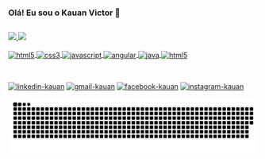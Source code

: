 ### Olá! Eu sou o Kauan Victor 🤙

##

<div>
    <a href="https://github.com/kauan-victor-souza">    
    <img height="180em" src="https://github-readme-stats.vercel.app/api?username=kauan-victor-souza&show_icons=true&theme=tokyonight&include_all_commits=true&count_private=true">
    <img height="180em" src="https://github-readme-stats.vercel.app/api/top-langs/?username=kauan-victor-souza&layout=compact&langs_count=7&theme=tokyonight">
</div>

<div style="display: inline_block"><br/>  
  <img align="center" alt="html5" src="https://icongr.am/devicon/html5-original.svg?size=80&color=currentColor" />
  <img align="center" alt="css3" src="https://icongr.am/devicon/css3-original.svg?size=80&color=currentColor"/>
  <img align="center" alt="javascript" src="https://icongr.am/devicon/javascript-original.svg?size=80&color=currentColor"/>
  <img align="center" alt="angular" src="https://icongr.am/devicon/angularjs-original.svg?size=80&color=currentColor" />
  <img align="center" alt="java" src="https://icongr.am/devicon/java-original-wordmark.svg?size=90&color=currentColor"/>
  <img align="center" alt="html5" src="https://icongr.am/devicon/mysql-original-wordmark.svg?size=80&color=currentColor" />  
</div>
    
##
<div style="display: inline_block"><br/>
    <a href="https://www.linkedin.com/in/kauan-souza-769978150"><img alt="linkedin-kauan" src="https://img.shields.io/badge/LinkedIn-0077B5?style=for-the-badge&logo=linkedin&logoColor=white" /></a>
    <a href="mailto:k1one.g.vitor@gmail.com"> <img alt="gmail-kauan" src="https://img.shields.io/badge/Gmail-D14836?style=for-the-badge&logo=gmail&logoColor=white" /></a>
    <a href="https://www.facebook.com/profile.php?id=100014852826767"> <img alt="facebook-kauan" src="https://img.shields.io/badge/Facebook-1877F2?style=for-the-badge&logo=facebook&logoColor=white" /></a>
    <a href="https://www.instagram.com/k1one.victor/"> <img alt="instagram-kauan" src="https://img.shields.io/badge/Instagram-E4405F?style=for-the-badge&logo=instagram&logoColor=white" /></a>
</div>
    
![Snake animation](https://github.com/kauan-victor-souza/kauan-victor-souza/blob/output/github-contribution-grid-snake.svg)




